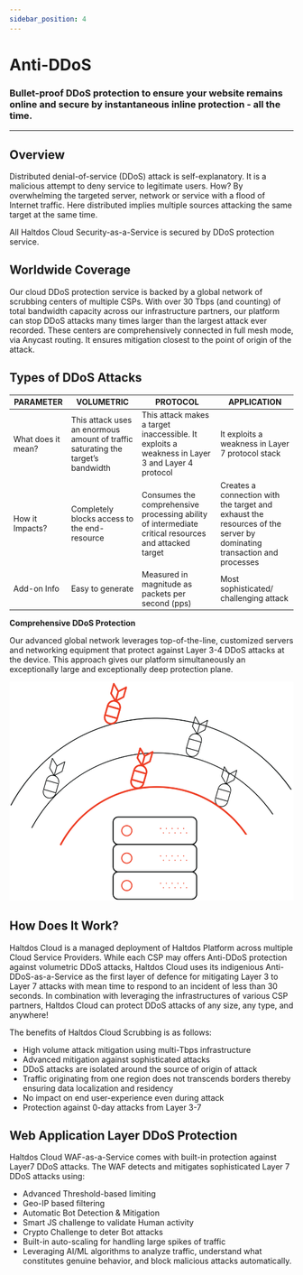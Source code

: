 ```yaml
---
sidebar_position: 4
---
```

# Anti-DDoS

### Bullet-proof DDoS protection to ensure your website remains online and secure by instantaneous inline protection - all the time.

---

## Overview

Distributed denial-of-service (DDoS) attack is self-explanatory. It is a malicious attempt to deny service to legitimate users. How? By overwhelming the targeted server, network or service with a flood of Internet traffic. Here distributed implies multiple sources attacking the same target at the same time.

All Haltdos Cloud Security-as-a-Service is secured by DDoS protection service.


## Worldwide Coverage

Our cloud DDoS protection service is backed by a global network of scrubbing centers of multiple CSPs. With over 30 Tbps (and counting) of total bandwidth capacity across our infrastructure partners, our platform can stop DDoS attacks many times larger than the largest attack ever recorded. These centers are comprehensively connected in full mesh mode, via Anycast routing. It ensures mitigation closest to the point of origin of the attack.

## Types of DDoS Attacks

| PARAMETER| VOLUMETRIC| PROTOCOL| APPLICATION|
|--------------------|----------------------|--------------------------------|-----------------------------------|
| What does it mean? | This attack uses an enormous amount of traffic saturating the target’s bandwidth | This attack makes a target inaccessible. It exploits a weakness in Layer 3 and Layer 4 protocol      | It exploits a weakness in Layer 7 protocol stack                                                                     |
| How it Impacts?     | Completely blocks access to the end-resource                                     | Consumes the comprehensive processing ability of intermediate critical resources and attacked target | Creates a connection with the target and exhaust the resources of the server by dominating transaction and processes |
| Add-on Info        | Easy to generate                                                                 | Measured in magnitude as packets per second (pps)                                                    | Most sophisticated/ challenging attack                                                                               |

**Comprehensive DDoS Protection**

Our advanced global network leverages top-of-the-line, customized servers and networking equipment that protect against Layer 3-4 DDoS attacks at the device. This approach gives our platform simultaneously an exceptionally large and exceptionally deep protection plane.

![antiddos](/img/saas/antiddos1.png)

## How Does It Work?

Haltdos Cloud is a managed deployment of Haltdos Platform across multiple Cloud Service Providers. While each CSP may offers Anti-DDoS protection against volumetric DDoS attacks, Haltdos Cloud uses its indigenious Anti-DDoS-as-a-Service as the first layer of defence for mitigating Layer 3 to Layer 7 attacks with mean time to respond to an incident of less than 30 seconds. In combination with leveraging the infrastructures of various CSP partners, Haltdos Cloud can protect DDoS attacks of any size, any type, and anywhere! 

The benefits of Haltdos Cloud Scrubbing is as follows:

- High volume attack mitigation using multi-Tbps infrastructure
- Advanced mitigation against sophisticated attacks
- DDoS attacks are isolated around the source of origin of attack
- Traffic originating from one region does not transcends borders thereby ensuring data localization and residency
- No impact on end user-experience even during attack
- Protection against 0-day attacks from Layer 3-7

## Web Application Layer DDoS Protection

Haltdos Cloud WAF-as-a-Service comes with built-in protection against Layer7 DDoS attacks. The WAF detects and mitigates sophisticated Layer 7 DDoS attacks using:

- Advanced Threshold-based limiting
- Geo-IP based filtering
- Automatic Bot Detection & Mitigation
- Smart JS challenge to validate Human activity
- Crypto Challenge to deter Bot attacks
- Built-in auto-scaling for handling large spikes of traffic
- Leveraging AI/ML algorithms to analyze traffic, understand what constitutes genuine behavior, and block malicious attacks automatically.
